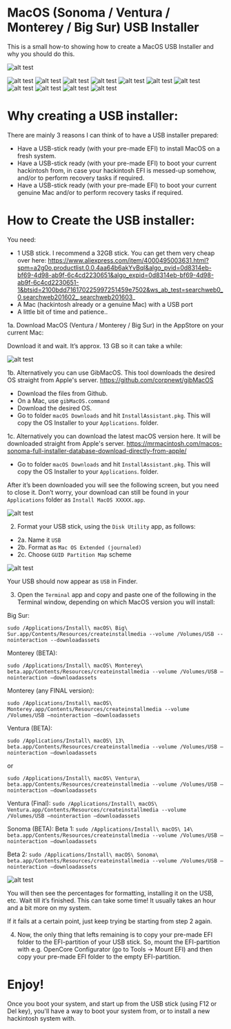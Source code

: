 # MacOS (Sonoma / Ventura / Monterey / Big Sur) USB Installer

This is a small how-to showing how to create a MacOS USB Installer and why you should do this.

![alt test](/Pictures/USB-STICK-Vent-Sonoma.png)

![alt test](/Pictures/2023-07-04_08-15-44.png)
![alt test](/Pictures/2023-07-04_08-16-04.png)
![alt test](/Pictures/2023-07-04_08-17-41.png)
![alt test](/Pictures/2023-07-04_08-18-27.png)
![alt test](/Pictures/2023-07-04_08-18-37.png)
![alt test](/Pictures/2023-07-04_08-29-36.png)
![alt test](/Pictures/2023-07-04_08-30-40.png)
![alt test](/Pictures/2023-07-04_08-30-52.png)
![alt test](/Pictures/2023-07-04_08-31-05.png)
![alt test](/Pictures/2023-07-04_08-31-05.png)
![alt test](/Pictures/2023-07-04_08-32-18.png)



# Why creating a USB installer:

There are mainly 3 reasons I can think of to have a USB installer prepared:
-	Have a USB-stick ready (with your pre-made EFI) to install MacOS on a fresh system.
-	Have a USB-stick ready (with your pre-made EFI) to boot your current hackintosh from, in case your hackintosh EFI is messed-up somehow, and/or to perform recovery tasks if required.
-	Have a USB-stick ready (with your pre-made EFI) to boot your current genuine Mac and/or to perform recovery tasks if required.


# How to Create the USB installer:

You need:

-	1 USB stick. I recommend a 32GB stick. You can get them very cheap over here: 
https://www.aliexpress.com/item/4000495003631.html?spm=a2g0o.productlist.0.0.4aa64b6akYvBql&algo_pvid=0d8314eb-bf69-4d98-ab9f-6c4cd2230651&algo_expid=0d8314eb-bf69-4d98-ab9f-6c4cd2230651-1&btsid=2100bdd716170225997251459e7502&ws_ab_test=searchweb0_0,searchweb201602_,searchweb201603_
-	A Mac (hackintosh already or a genuine Mac) with a USB port
-	A little bit of time and patience..

1a.	Download MacOS (Ventura / Monterey / Big Sur) in the AppStore on your current Mac:

Download it and wait. It’s approx. 13 GB so it can take a while:

![alt test](/Pictures/MontereyDownload.png)

1b. Alternatively you can use GibMacOS. This tool downloads the desired OS straight from Apple's server.
https://github.com/corpnewt/gibMacOS

- Download the files from Github.
- On a Mac, use ```gibMacOS.command```
- Download the desired OS.
- Go to folder ```macOS Downloads``` and hit ```InstallAssistant.pkg```. This will copy the OS Installer to your ```Applications```. folder.

1c. Alternatively you can download the latest macOS version here. It will be downloaded straight from Apple's server. 
https://mrmacintosh.com/macos-sonoma-full-installer-database-download-directly-from-apple/
- Go to folder ```macOS Downloads``` and hit ```InstallAssistant.pkg```. This will copy the OS Installer to your ```Applications```. folder.

After it’s been downloaded you will see the following screen, but you need to close it. Don’t worry, your download can still be found in your ```Applications``` folder as ```Install MacOS XXXXX.app```.

![alt test](/Pictures/2023-07-04_08-52-13.png)


2.	Format your USB stick, using the ```Disk Utility``` app, as follows:
- 2a. Name it ```USB```
- 2b. Format as ```Mac OS Extended (journaled)```
- 2c. Choose ```GUID Partition Map``` scheme

![alt test](/Pictures/usbformat.png)

Your USB should now appear as ```USB``` in Finder. 

3.	Open the ```Terminal``` app and copy and paste one of the following in the Terminal window, depending on which MacOS version you will install:

Big Sur:

```sudo /Applications/Install\ macOS\ Big\ Sur.app/Contents/Resources/createinstallmedia --volume /Volumes/USB --nointeraction --downloadassets```

Monterey (BETA):

```sudo /Applications/Install\ macOS\ Monterey\ beta.app/Contents/Resources/createinstallmedia --volume /Volumes/USB —nointeraction —downloadassets```

Monterey (any FINAL version):

```sudo /Applications/Install\ macOS\ Monterey.app/Contents/Resources/createinstallmedia --volume /Volumes/USB —nointeraction —downloadassets```

Ventura (BETA):

```sudo /Applications/Install\ macOS\ 13\ beta.app/Contents/Resources/createinstallmedia --volume /Volumes/USB —nointeraction —downloadassets```

or

```sudo /Applications/Install\ macOS\ Ventura\ beta.app/Contents/Resources/createinstallmedia --volume /Volumes/USB —nointeraction —downloadassets```

Ventura (Final):
```sudo /Applications/Install\ macOS\ Ventura.app/Contents/Resources/createinstallmedia --volume /Volumes/USB —nointeraction —downloadassets```


Sonoma (BETA):
Beta 1:
```sudo /Applications/Install\ macOS\ 14\ beta.app/Contents/Resources/createinstallmedia --volume /Volumes/USB —nointeraction —downloadassets```

Beta 2:
```sudo /Applications/Install\ macOS\ Sonoma\ beta.app/Contents/Resources/createinstallmedia --volume /Volumes/USB —nointeraction —downloadassets```


![alt test](/Pictures/4.png)


You will then see the percentages for formatting, installing it on the USB, etc. Wait till it’s finished. This can take some time! It usually takes an hour and a bit more on my system.

If it fails at a certain point, just keep trying be starting from step 2 again. 

4.	Now, the only thing that lefts remaining is to copy your pre-made EFI folder to the EFI-partition of your USB stick. So, mount the EFI-partition with e.g. OpenCore Configurator (go to Tools -> Mount EFI) and then copy your pre-made EFI folder to the empty EFI-partition. 

# Enjoy! 
Once you boot your system, and start up from the USB stick (using F12 or Del key), you'll have a way to boot your system from, or to install a new hackintosh system with. 
